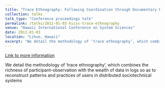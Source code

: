 ```yaml
---
title: "Trace Ethnography: Following Coordination through Documentary Practices"
collection: talks
talk_type: "Conference proceedings talk"
permalink: /talks/2011-01-03-hicss-trace-ethnography
venue: "Hawaii International Conference on System Sciences"
date: 2011-01-03
location: "Lihue, Hawaii"
excerpt: "We detail the methodology of ‘trace ethnography’, which combines the richness of participant-observation with the wealth of data in logs so as to reconstruct patterns and practices of users in distributed sociotechnical systems"
---
```


<a href='http://www.stuartgeiger.com/trace-ethnography-hicss-geiger-ribes.pdf'>Link to more information</a>

We detail the methodology of ‘trace ethnography’, which combines the richness of participant-observation with the wealth of data in logs so as to reconstruct patterns and practices of users in distributed sociotechnical systems
